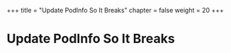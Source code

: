 +++
title = "Update PodInfo So It Breaks"
chapter = false
weight = 20
+++

# Update PodInfo So It Breaks

[//]: # (add content here)